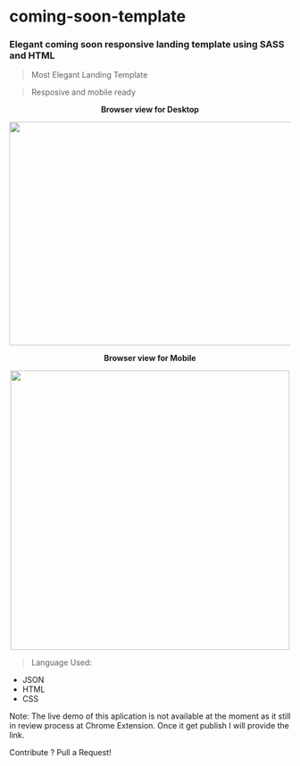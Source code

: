 # coming-soon-template 
### Elegant coming soon responsive landing template using SASS and HTML 



> Most Elegant Landing Template 

> Resposive and mobile ready 

<p align="center"> <b>  Browser view for Desktop  </p> </b>

<p align="center">
  <img width="800" height="400" src="https://www.meghshyam.com/photos/coming_desktop.png">
</p> 


<p align="center"> <b>  Browser view for Mobile  </p> </b>

<p align="center">
  <img width="500" height="500" src="https://www.meghshyam.com/photos/coming_mobile.png">
</p> 


> Language Used: 

- JSON
- HTML 
- CSS  

Note: The live demo of this aplication is not available at the moment as it still in review process at Chrome Extension. Once it get publish I will provide the link.

Contribute ? Pull a Request! 


